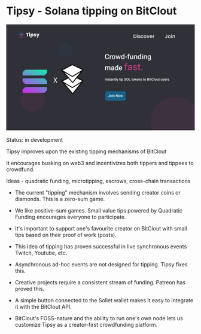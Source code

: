 # Tipsy - Solana tipping on BitClout

![Tipsy](SolClout.png)

Status: in development

Tipsy improves upon the existing tipping mechanisms of BitClout

It encourages busking on web3 and incentivizes both tippers and tippees to crowdfund.

Ideas - quadratic funding, microtipping, escrows, cross-chain transactions

- The current "tipping" mechanism involves sending creator coins or diamonds. This is a zero-sum game.
- We like positive-sum games. Small value tips powered by Quadratic Funding encourages everyone to participate.
- It's important to support one's favourite creator on BitClout with small tips based on their proof of work (posts).
- This idea of tipping has proven successful in live synchronous events Twitch, Youtube, etc.
- Asynchronous ad-hoc events are not designed for tipping. Tipsy fixes this.
- Creative projects require a consistent stream of funding. Patreon has proved this.

- A simple button connected to the Sollet wallet makes it easy to integrate it with the BitClout API.
- BitClout's FOSS-nature and the ability to run one's own node lets us customize Tipsy as a creator-first crowdfunding platform.

